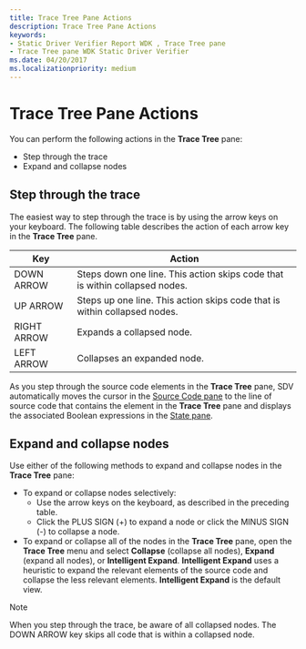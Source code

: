 ```yaml
---
title: Trace Tree Pane Actions
description: Trace Tree Pane Actions
keywords:
- Static Driver Verifier Report WDK , Trace Tree pane
- Trace Tree pane WDK Static Driver Verifier
ms.date: 04/20/2017
ms.localizationpriority: medium
---
```


# Trace Tree Pane Actions

You can perform the following actions in the **Trace Tree** pane:

- Step through the trace
- Expand and collapse nodes

## Step through the trace

The easiest way to step through the trace is by using the arrow keys on your keyboard. The following table describes the action of each arrow key in the **Trace Tree** pane.

|Key|Action|
|----|----|
|DOWN ARROW|Steps down one line. This action skips code that is within collapsed nodes.|
|UP ARROW|Steps up one line. This action skips code that is within collapsed nodes.|
|RIGHT ARROW|Expands a collapsed node.|
|LEFT ARROW|Collapses an expanded node.|

As you step through the source code elements in the **Trace Tree** pane, SDV automatically moves the cursor in the [Source Code pane](source-code-pane.md) to the line of source code that contains the element in the **Trace Tree** pane and displays the associated Boolean expressions in the [State pane](state-pane.md).

## Expand and collapse nodes

Use either of the following methods to expand and collapse nodes in the **Trace Tree** pane:

- To expand or collapse nodes selectively:
  - Use the arrow keys on the keyboard, as described in the preceding table.
  - Click the PLUS SIGN (+) to expand a node or click the MINUS SIGN (-) to collapse a node.
- To expand or collapse all of the nodes in the **Trace Tree** pane, open the **Trace Tree** menu and select **Collapse** (collapse all nodes), **Expand** (expand all nodes), or **Intelligent Expand**. **Intelligent Expand** uses a heuristic to expand the relevant elements of the source code and collapse the less relevant elements. **Intelligent Expand** is the default view.

> [!NOTE]
> When you step through the trace, be aware of all collapsed nodes. The DOWN ARROW key skips all code that is within a collapsed node.
